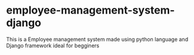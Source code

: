 # employee-management-system-django
This is a Employee management system made using python language and Django framework ideal for begginers 
